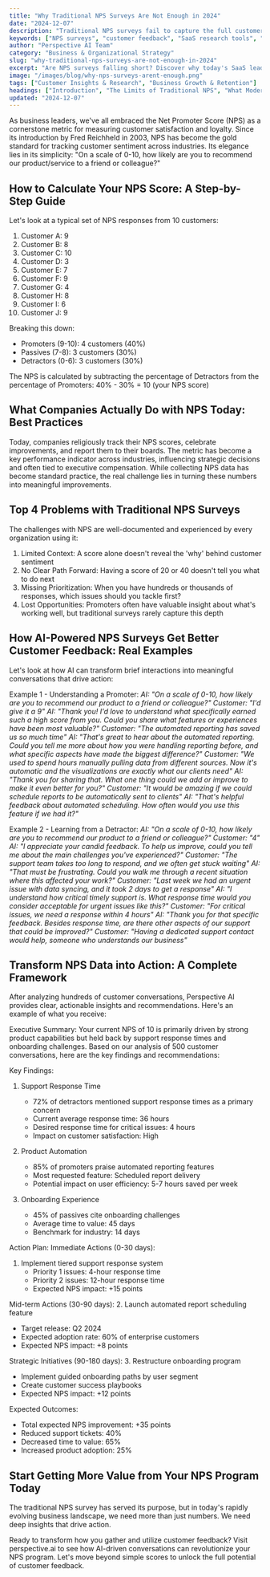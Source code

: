```yaml
---
title: "Why Traditional NPS Surveys Are Not Enough in 2024"
date: "2024-12-07"
description: "Traditional NPS surveys fail to capture the full customer experience in 2024. Learn why SaaS leaders are shifting to richer, conversational feedback to drive real growth."
keywords: ["NPS surveys", "customer feedback", "SaaS research tools", "conversational feedback", "customer insights", "B2B SaaS", "AI in research", "modern customer experience"]
author: "Perspective AI Team"
category: "Business & Organizational Strategy"
slug: "why-traditional-nps-surveys-are-not-enough-in-2024"
excerpt: "Are NPS surveys falling short? Discover why today's SaaS leaders are moving beyond outdated metrics and embracing richer, more actionable customer conversations."
image: "/images/blog/why-nps-surveys-arent-enough.png"
tags: ["Customer Insights & Research", "Business Growth & Retention"]
headings: ["Introduction", "The Limits of Traditional NPS", "What Modern Customers Expect", "From Metrics to Conversations", "How SaaS Leaders Are Adapting"]
updated: "2024-12-07"
---
```


As business leaders, we've all embraced the Net Promoter Score (NPS) as a cornerstone metric for measuring customer satisfaction and loyalty. Since its introduction by Fred Reichheld in 2003, NPS has become the gold standard for tracking customer sentiment across industries. Its elegance lies in its simplicity: "On a scale of 0-10, how likely are you to recommend our product/service to a friend or colleague?"

## How to Calculate Your NPS Score: A Step-by-Step Guide

Let's look at a typical set of NPS responses from 10 customers:
1. Customer A: 9
2. Customer B: 8
3. Customer C: 10
4. Customer D: 3
5. Customer E: 7
6. Customer F: 9
7. Customer G: 4
8. Customer H: 8
9. Customer I: 6
10. Customer J: 9

Breaking this down:
- Promoters (9-10): 4 customers (40%)
- Passives (7-8): 3 customers (30%)
- Detractors (0-6): 3 customers (30%)

The NPS is calculated by subtracting the percentage of Detractors from the percentage of Promoters:
40% - 30% = 10 (your NPS score)

## What Companies Actually Do with NPS Today: Best Practices

Today, companies religiously track their NPS scores, celebrate improvements, and report them to their boards. The metric has become a key performance indicator across industries, influencing strategic decisions and often tied to executive compensation. While collecting NPS data has become standard practice, the real challenge lies in turning these numbers into meaningful improvements.

## Top 4 Problems with Traditional NPS Surveys

The challenges with NPS are well-documented and experienced by every organization using it:

1. Limited Context: A score alone doesn't reveal the 'why' behind customer sentiment
2. No Clear Path Forward: Having a score of 20 or 40 doesn't tell you what to do next
3. Missing Prioritization: When you have hundreds or thousands of responses, which issues should you tackle first?
4. Lost Opportunities: Promoters often have valuable insight about what's working well, but traditional surveys rarely capture this depth

## How AI-Powered NPS Surveys Get Better Customer Feedback: Real Examples

Let's look at how AI can transform brief interactions into meaningful conversations that drive action:

Example 1 - Understanding a Promoter:
*AI: "On a scale of 0-10, how likely are you to recommend our product to a friend or colleague?"*
*Customer: "I'd give it a 9"*
*AI: "Thank you! I'd love to understand what specifically earned such a high score from you. Could you share what features or experiences have been most valuable?"*
*Customer: "The automated reporting has saved us so much time"*
*AI: "That's great to hear about the automated reporting. Could you tell me more about how you were handling reporting before, and what specific aspects have made the biggest difference?"*
*Customer: "We used to spend hours manually pulling data from different sources. Now it's automatic and the visualizations are exactly what our clients need"*
*AI: "Thank you for sharing that. What one thing could we add or improve to make it even better for you?"*
*Customer: "It would be amazing if we could schedule reports to be automatically sent to clients"*
*AI: "That's helpful feedback about automated scheduling. How often would you use this feature if we had it?"*

Example 2 - Learning from a Detractor:
*AI: "On a scale of 0-10, how likely are you to recommend our product to a friend or colleague?"*
*Customer: "4"*
*AI: "I appreciate your candid feedback. To help us improve, could you tell me about the main challenges you've experienced?"*
*Customer: "The support team takes too long to respond, and we often get stuck waiting"*
*AI: "That must be frustrating. Could you walk me through a recent situation where this affected your work?"*
*Customer: "Last week we had an urgent issue with data syncing, and it took 2 days to get a response"*
*AI: "I understand how critical timely support is. What response time would you consider acceptable for urgent issues like this?"*
*Customer: "For critical issues, we need a response within 4 hours"*
*AI: "Thank you for that specific feedback. Besides response time, are there other aspects of our support that could be improved?"*
*Customer: "Having a dedicated support contact would help, someone who understands our business"*

## Transform NPS Data into Action: A Complete Framework

After analyzing hundreds of customer conversations, Perspective AI provides clear, actionable insights and recommendations. Here's an example of what you receive:

Executive Summary:
Your current NPS of 10 is primarily driven by strong product capabilities but held back by support response times and onboarding challenges. Based on our analysis of 500 customer conversations, here are the key findings and recommendations:

Key Findings:
1. Support Response Time
   - 72% of detractors mentioned support response times as a primary concern
   - Current average response time: 36 hours
   - Desired response time for critical issues: 4 hours
   - Impact on customer satisfaction: High

2. Product Automation
   - 85% of promoters praise automated reporting features
   - Most requested feature: Scheduled report delivery
   - Potential impact on user efficiency: 5-7 hours saved per week

3. Onboarding Experience
   - 45% of passives cite onboarding challenges
   - Average time to value: 45 days
   - Benchmark for industry: 14 days

Action Plan:
Immediate Actions (0-30 days):
1. Implement tiered support response system
   - Priority 1 issues: 4-hour response time
   - Priority 2 issues: 12-hour response time
   - Expected NPS impact: +15 points

Mid-term Actions (30-90 days):
2. Launch automated report scheduling feature
   - Target release: Q2 2024
   - Expected adoption rate: 60% of enterprise customers
   - Expected NPS impact: +8 points

Strategic Initiatives (90-180 days):
3. Restructure onboarding program
   - Implement guided onboarding paths by user segment
   - Create customer success playbooks
   - Expected NPS impact: +12 points

Expected Outcomes:
- Total expected NPS improvement: +35 points
- Reduced support tickets: 40%
- Decreased time to value: 65%
- Increased product adoption: 25%

## Start Getting More Value from Your NPS Program Today

The traditional NPS survey has served its purpose, but in today's rapidly evolving business landscape, we need more than just numbers. We need deep insights that drive action.

Ready to transform how you gather and utilize customer feedback? Visit perspective.ai to see how AI-driven conversations can revolutionize your NPS program. Let's move beyond simple scores to unlock the full potential of customer feedback.
